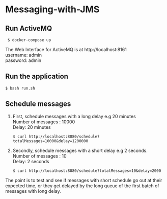 # Messaging-with-JMS

## Run ActiveMQ
```
 $ docker-compose up

```
The Web Interface for ActiveMQ is at http://localhost:8161 <br />
username: admin <br />
password: admin <br />

## Run the application
```
$ bash run.sh
```

## Schedule messages

1. First, schedule messages with a long delay e.g 20 minutes <br />
    Number of messages : 10000 <br />
    Delay: 20 minutes <br />
    ```
    $ curl http://localhost:8080/schedule?totalMessages=10000&delay=1200000
    ```
2. Secondly, schedule messages with a short delay e.g 2 seconds. <br />
    Number of messages : 10 <br />
    Delay: 2 seconds <br />

    ```
    $ curl http://localhost:8080/schedule?totalMessages=10&delay=2000
    ```

The point is to test and see if messages with short schedule go out at their expected time, or
they get delayed by the long queue of the first batch of messages with long delay.
